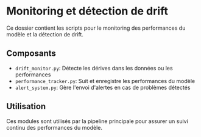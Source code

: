 # Monitoring et détection de drift

Ce dossier contient les scripts pour le monitoring des performances du modèle et la détection de drift.

## Composants

- `drift_monitor.py`: Détecte les dérives dans les données ou les performances
- `performance_tracker.py`: Suit et enregistre les performances du modèle
- `alert_system.py`: Gère l'envoi d'alertes en cas de problèmes détectés

## Utilisation

Ces modules sont utilisés par la pipeline principale pour assurer un suivi continu des performances du modèle.